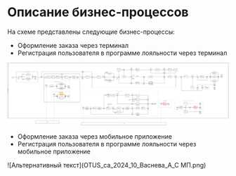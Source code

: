 # Описание бизнес-процессов

На схеме представлены следующие бизнес-процессы:

- Оформление заказа через терминал 
- Регистрация пользователя в программе лояльности через терминал

![Альтернативный текст](OTUS_са_2024_10_Васнева_А_С.png)

- Оформление заказа через мобильное приложение  
- Регистрация пользователя в программе лояльности через мобильное приложение 

![Альтернативный текст](OTUS_са_2024_10_Васнева_А_С МП.png)